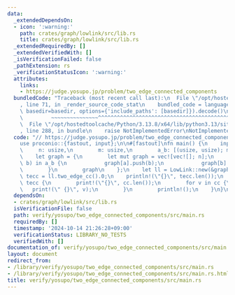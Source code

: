 ```yaml
---
data:
  _extendedDependsOn:
  - icon: ':warning:'
    path: crates/graph/lowlink/src/lib.rs
    title: crates/graph/lowlink/src/lib.rs
  _extendedRequiredBy: []
  _extendedVerifiedWith: []
  _isVerificationFailed: false
  _pathExtension: rs
  _verificationStatusIcon: ':warning:'
  attributes:
    links:
    - https://judge.yosupo.jp/problem/two_edge_connected_components
  bundledCode: "Traceback (most recent call last):\n  File \"/opt/hostedtoolcache/Python/3.13.8/x64/lib/python3.13/site-packages/onlinejudge_verify/documentation/build.py\"\
    , line 71, in _render_source_code_stat\n    bundled_code = language.bundle(stat.path,\
    \ basedir=basedir, options={'include_paths': [basedir]}).decode()\n          \
    \         ~~~~~~~~~~~~~~~^^^^^^^^^^^^^^^^^^^^^^^^^^^^^^^^^^^^^^^^^^^^^^^^^^^^^^^^^^^^^^^^^^\n\
    \  File \"/opt/hostedtoolcache/Python/3.13.8/x64/lib/python3.13/site-packages/onlinejudge_verify/languages/rust.py\"\
    , line 288, in bundle\n    raise NotImplementedError\nNotImplementedError\n"
  code: "// https://judge.yosupo.jp/problem/two_edge_connected_components\n\nuse lowlink::LowLink;\n\
    use proconio::{fastout, input};\n\n#[fastout]\nfn main() {\n    input! {\n   \
    \     n: usize,\n        m: usize,\n        a_b: [(usize, usize); m],\n    }\n\
    \    let graph = {\n        let mut graph = vec![vec![]; n];\n        for (a,\
    \ b) in a_b {\n            graph[a].push(b);\n            graph[b].push(a);\n\
    \        }\n        graph\n    };\n    let ll = LowLink::new(&graph);\n    let\
    \ tecc = ll.two_edge_cc().0;\n    println!(\"{}\", tecc.len());\n    for cc in\
    \ tecc {\n        print!(\"{}\", cc.len());\n        for v in cc {\n         \
    \   print!(\" {}\", v);\n        }\n        println!();\n    }\n}\n"
  dependsOn:
  - crates/graph/lowlink/src/lib.rs
  isVerificationFile: false
  path: verify/yosupo/two_edge_connected_components/src/main.rs
  requiredBy: []
  timestamp: '2024-10-14 21:26:28+09:00'
  verificationStatus: LIBRARY_NO_TESTS
  verifiedWith: []
documentation_of: verify/yosupo/two_edge_connected_components/src/main.rs
layout: document
redirect_from:
- /library/verify/yosupo/two_edge_connected_components/src/main.rs
- /library/verify/yosupo/two_edge_connected_components/src/main.rs.html
title: verify/yosupo/two_edge_connected_components/src/main.rs
---
```

